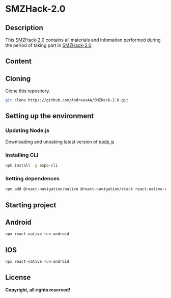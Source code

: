 # SMZHack-2.0

## Description
This [SMZHack-2.0](https://github.com/AndreevAA/SMZHack-2.0) contains all materials and infomation performed during the period of taking part in [SMZHack-2.0](https://smzhack.ru/).

## Content

## Cloning
Clone this repository.

```sh
git clone https://github.com/AndreevAA/SMZHack-2.0.git
```

## Setting up the environment

### Updating Node.js
Downloading and unpaking latest version of [node.js](https://nodejs.org/en/download/)

### Installing CLI
```sh
npm install -g expo-cli
```

### Setting dependences
```sh
npm add @react-navigation/native @react-navigation/stack react-native-reanimated react-native-gesture-handler react-native-screens react-native-safe-area-context @react-native-community/masked-view
```

## Starting project

## Android
```sh
npx react-native run-android
```

## IOS
```sh
npx react-native run-android
```

## License
**Copyright, all rights reserved!**
